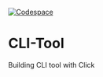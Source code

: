 [![Codespace](https://github.com/WaliiyaRizwan/CLI-Tool/actions/workflows/main.yml/badge.svg)](https://github.com/WaliiyaRizwan/CLI-Tool/actions/workflows/main.yml)


# CLI-Tool
Building CLI tool with Click
